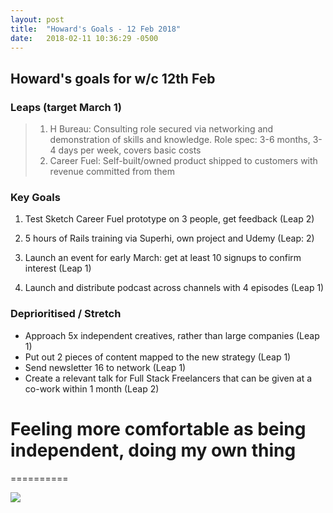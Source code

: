 ```yaml
---
layout: post
title:  "Howard's Goals - 12 Feb 2018"
date:   2018-02-11 10:36:29 -0500
---
```


## Howard's goals for w/c 12th Feb
  
### Leaps (target March 1)
> 1. H Bureau: Consulting role secured via networking and demonstration of skills and knowledge. Role spec: 3-6 months, 3-4 days per week, covers basic costs
> 2. Career Fuel: Self-built/owned product shipped to customers with revenue committed from them

  
### Key Goals

1. Test Sketch Career Fuel prototype on 3 people, get feedback (Leap 2)

2. 5 hours of Rails training via Superhi, own project and Udemy (Leap: 2)

3. Launch an event for early March: get at least 10 signups to confirm interest (Leap 1)

4. Launch and distribute podcast across channels with 4 episodes (Leap 1)


  
### Deprioritised / Stretch
- Approach 5x independent creatives, rather than large companies (Leap 1)
- Put out 2 pieces of content mapped to the new strategy (Leap 1)
- Send newsletter 16 to network (Leap 1)
- Create a relevant talk for Full Stack Freelancers that can be given at a co-work within 1 month (Leap 2)



# Feeling more comfortable as being independent, doing my own thing
==========

![](https://media.giphy.com/media/3o6UBiAQ9Ws8UWdmqA/giphy.gif)
